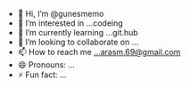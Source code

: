 - 👋 Hi, I’m @gunesmemo
- 👀 I’m interested in ...codeing
- 🌱 I’m currently learning ...git.hub
- 💞️ I’m looking to collaborate on ...
- 📫 How to reach me ...arasm.69@gmail.com
- 😄 Pronouns: ...
- ⚡ Fun fact: ...

<!---
gunesmemo/gunesmemo is a ✨ special ✨ repository because its `README.md` (this file) appears on your GitHub profile.
You can click the Preview link to take a look at your changes.
--->

